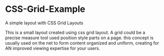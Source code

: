 # CSS-Grid-Example
A simple layout with CSS Grid Layouts

This is a small layout created using css grid layout.
A grid could be a precise measure tool used position style parts on a page. this concept is usually used on the net to form content organized and uniform, creating for AN improved viewing expertise for your users.
